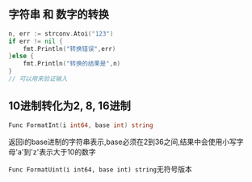 ## 字符串 和 数字的转换

```go
n, err := strconv.Atoi("123")
if err != nil {
    fmt.Println("转换错误",err)
}else {
    fmt.Println("转换的结果是",n)
}
// 可以用来验证输入
```





## 10进制转化为2, 8, 16进制

```go
Func FormatInt(i int64, base int) string
```

返回i的base进制的字符串表示,base必须在2到36之间,结果中会使用小写字母'a'到'z'表示大于10的数字

`Func FormatUint(i int64, base int) string`无符号版本